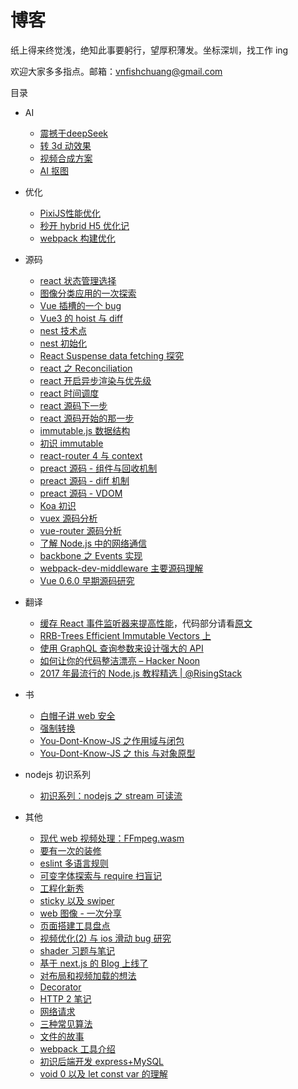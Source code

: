 # 博客

纸上得来终觉浅，绝知此事要躬行，望厚积薄发。坐标深圳，找工作 ing

欢迎大家多多指点。邮箱：vnfishchuang@gmail.com

目录

- AI
  - [震撼于deepSeek](https://github.com/funfish/blog/issues/58)
  - [转 3d 动效果](https://github.com/funfish/blog/issues/56)
  - [视频合成方案](https://github.com/funfish/blog/issues/55)
  - [AI 抠图](https://github.com/funfish/blog/issues/54)

- 优化
  - [PixiJS性能优化](https://github.com/funfish/blog/issues/59)
  - [秒开 hybrid H5 优化记](https://github.com/funfish/blog/issues/41)
  - [webpack 构建优化](https://github.com/funfish/blog/issues/16)
    
- 源码

  - [react 状态管理选择](https://github.com/funfish/blog/issues/53)
  - [图像分类应用的一次探索](https://github.com/funfish/blog/issues/50)
  - [Vue 插槽的一个 bug](https://github.com/funfish/blog/issues/48)
  - [Vue3 的 hoist 与 diff](https://github.com/funfish/blog/issues/46)
  - [nest 技术点](https://github.com/funfish/blog/issues/44)
  - [nest 初始化](https://github.com/funfish/blog/issues/43)
  - [React Suspense data fetching 探究](https://github.com/funfish/blog/issues/34)
  - [react 之 Reconciliation](https://github.com/funfish/blog/issues/32)
  - [react 开启异步渲染与优先级](https://github.com/funfish/blog/issues/31)
  - [react 时间调度](https://github.com/funfish/blog/issues/30)
  - [react 源码下一步](https://github.com/funfish/blog/issues/29)
  - [react 源码开始的那一步](https://github.com/funfish/blog/issues/28)
  - [immutable.js 数据结构](https://github.com/funfish/blog/issues/24)
  - [初识 immutable](https://github.com/funfish/blog/issues/23)
  - [react-router 4 与 context](https://github.com/funfish/blog/issues/22)
  - [preact 源码 - 组件与回收机制](https://github.com/funfish/blog/issues/21)
  - [preact 源码 - diff 机制](https://github.com/funfish/blog/issues/20)
  - [preact 源码 - VDOM](https://github.com/funfish/blog/issues/19)
  - [Koa 初识](https://github.com/funfish/blog/issues/12)
  - [vuex 源码分析](https://github.com/funfish/blog/issues/9)
  - [vue-router 源码分析](https://github.com/funfish/blog/issues/8)
  - [了解 Node.js 中的网络通信](https://github.com/funfish/blog/issues/7)
  - [backbone 之 Events 实现](https://github.com/funfish/blog/issues/4)
  - [webpack-dev-middleware 主要源码理解](https://github.com/funfish/blog/issues/2)
  - [Vue 0.6.0 早期源码研究](https://github.com/funfish/blog/issues/1)

- 翻译

  - [缓存 React 事件监听器来提高性能](https://www.zcfy.cc/article/cache-your-react-event-listeners-to-improve-performance)，代码部分请看[原文](https://medium.com/@Charles_Stover/cache-your-react-event-listeners-to-improve-performance-14f635a62e15)
  - [RRB-Trees Efficient Immutable Vectors 上](https://github.com/funfish/blog/issues/25)
  - [使用 GraphQL 查询参数来设计强大的 API](https://www.zcfy.cc/article/designing-powerful-apis-with-graphql-query-parameters)
  - [如何让你的代码整洁漂亮 – Hacker Noon](https://www.zcfy.cc/article/how-to-make-your-code-clean-and-beautiful-hacker-noon)
  - [2017 年最流行的 Node.js 教程精选 | @RisingStack](https://www.zcfy.cc/article/the-most-popular-node-js-tutorials-of-2017-risingstack)

- 书

  - [白帽子讲 web 安全](https://github.com/funfish/blog/issues/15)
  - [强制转换](https://github.com/funfish/blog/issues/10)
  - [You-Dont-Know-JS 之作用域与闭包](https://github.com/funfish/blog/issues/5)
  - [You-Dont-Know-JS 之 this 与对象原型](https://github.com/funfish/blog/issues/6)

- nodejs 初识系列

  - [初识系列：nodejs 之 stream 可读流](https://github.com/funfish/blog/issues/13)

- 其他
  - [现代 web 视频处理：FFmpeg.wasm](https://github.com/funfish/blog/issues/57)
  - [要有一次的装修](https://github.com/funfish/blog/issues/51)
  - [eslint 多语言规则](https://github.com/funfish/blog/issues/49)
  - [可变字体探索与 require 扫盲记](https://github.com/funfish/blog/issues/47)
  - [工程化新秀](https://github.com/funfish/blog/issues/45)
  - [sticky 以及 swiper](https://github.com/funfish/blog/issues/42)
  - [web 图像 - 一次分享](https://github.com/funfish/blog/issues/40)
  - [页面搭建工具盘点](https://github.com/funfish/blog/issues/39)
  - [视频优化(2) 与 ios 滑动 bug 研究](https://github.com/funfish/blog/issues/38)
  - [shader 习题与笔记](https://github.com/funfish/blog/issues/37)
  - [基于 next.js 的 Blog 上线了](https://github.com/funfish/blog/issues/36)
  - [对布局和视频加载的想法](https://github.com/funfish/blog/issues/35)
  - [Decorator](https://github.com/funfish/blog/issues/33)
  - [HTTP 2 笔记](https://github.com/funfish/blog/issues/27)
  - [网络请求](https://github.com/funfish/blog/issues/26)
  - [三种常见算法](https://github.com/funfish/blog/issues/18)
  - [文件的故事](https://github.com/funfish/blog/issues/14)
  - [webpack 工具介绍](https://github.com/funfish/blog/blob/master/201712/webpack工具介绍.pdf)
  - [初识后端开发 express+MySQL](https://github.com/funfish/blog/issues/11)
  - [void 0 以及 let const var 的理解](https://github.com/funfish/blog/issues/3)
